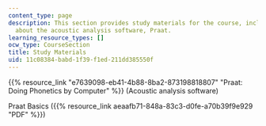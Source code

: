 ```yaml
---
content_type: page
description: This section provides study materials for the course, including information
  about the acoustic analysis software, Praat.
learning_resource_types: []
ocw_type: CourseSection
title: Study Materials
uid: 11c08384-babd-1f39-f1ed-211dd385550f
---
```


{{% resource_link "e7639098-eb41-4b88-8ba2-873198818807" "Praat: Doing Phonetics by Computer" %}} (Acoustic analysis software)

Praat Basics ({{% resource_link aeaafb71-848a-83c3-d0fe-a70b39f9e929 "PDF" %}})